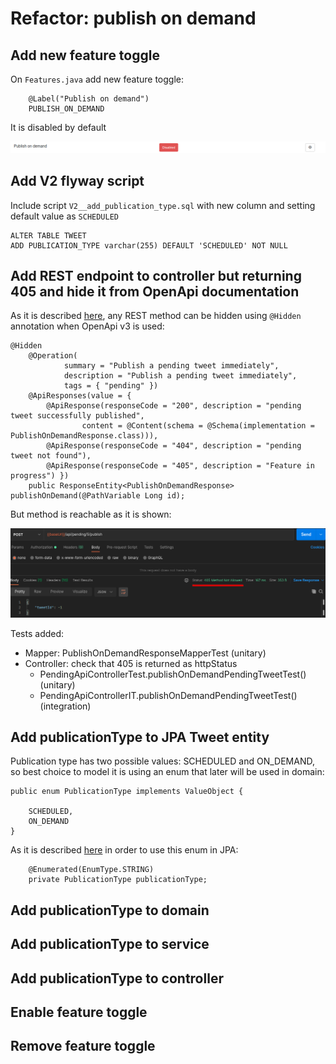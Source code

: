 # Refactor: publish on demand

## Add new feature toggle

On `Features.java` add new feature toggle:

```
	@Label("Publish on demand")
	PUBLISH_ON_DEMAND
```

It is disabled by default

![on-demand-disabled](../img/refactor-on-demand/publish-on-demand-togglz-disabled.png)

## Add V2 flyway script

Include script `V2__add_publication_type.sql` with new column and setting default value as `SCHEDULED`

```
ALTER TABLE TWEET
ADD PUBLICATION_TYPE varchar(255) DEFAULT 'SCHEDULED' NOT NULL
```

## Add REST endpoint to controller but returning 405 and hide it from OpenApi documentation

As it is described [here](https://www.baeldung.com/spring-swagger-hiding-endpoints#hiding-an-endpoint-with-hidden), any REST method can be hidden using `@Hidden` annotation when OpenApi v3 is used:

```
@Hidden
	@Operation(
			summary = "Publish a pending tweet immediately", 
			description = "Publish a pending tweet immediately", 
			tags = { "pending" })
    @ApiResponses(value = { 
        @ApiResponse(responseCode = "200", description = "pending tweet successfully published",
                content = @Content(schema = @Schema(implementation = PublishOnDemandResponse.class))),
        @ApiResponse(responseCode = "404", description = "pending tweet not found"),
        @ApiResponse(responseCode = "405", description = "Feature in progress") })
	public ResponseEntity<PublishOnDemandResponse> publishOnDemand(@PathVariable Long id);
```

But method is reachable as it is shown:

![on-demand-disabled](../img/refactor-on-demand/publish-on-demand-controller-toggle-disabled.png)

Tests added:

- Mapper: PublishOnDemandResponseMapperTest (unitary)
- Controller: check that 405 is returned as httpStatus
    - PendingApiControllerTest.publishOnDemandPendingTweetTest() (unitary)
    - PendingApiControllerIT.publishOnDemandPendingTweetTest() (integration)

## Add publicationType to JPA Tweet entity

Publication type has two possible values: SCHEDULED and ON_DEMAND, so best choice to model it is using an enum that later will be used in domain:

```
public enum PublicationType implements ValueObject {

	SCHEDULED,
	ON_DEMAND
}
```

As it is described [here](https://www.baeldung.com/jpa-persisting-enums-in-jpa#string) in order to use this enum in JPA:

```
	@Enumerated(EnumType.STRING)
	private PublicationType publicationType;
```

## Add publicationType to domain

## Add publicationType to service

## Add publicationType to controller

## Enable feature toggle

## Remove feature toggle